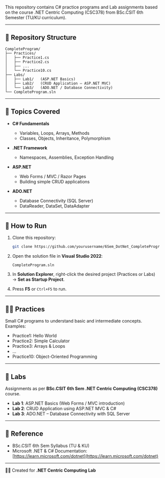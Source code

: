 This repository contains C# practice programs and Lab assignments based on the course .NET Centric Computing (CSC378) from BSc.CSIT 6th Semester (TU/KU curriculum).

---

## 📂 Repository Structure

```
CompleteProgram/
├── Practices/
│   ├── Practice1.cs
│   ├── Practice2.cs
│   ├── ...
│   └── Practice10.cs
├── Labs/
│   ├── Lab1/   (ASP.NET Basics)
│   ├── Lab2/   (CRUD Application – ASP.NET MVC)
│   └── Lab3/   (ADO.NET / Database Connectivity)
└── CompleteProgram.sln
```

---

## 📝 Topics Covered

* **C# Fundamentals**

  * Variables, Loops, Arrays, Methods
  * Classes, Objects, Inheritance, Polymorphism
* **.NET Framework**

  * Namespaces, Assemblies, Exception Handling
* **ASP.NET**

  * Web Forms / MVC / Razor Pages
  * Building simple CRUD applications
* **ADO.NET**

  * Database Connectivity (SQL Server)
  * DataReader, DataSet, DataAdapter

---

## 🚀 How to Run

1. Clone this repository:

   ```bash
   git clone https://github.com/yourusername/6Sem_DotNet_CompleteProgram.git
   ```
2. Open the solution file in **Visual Studio 2022**:

   ```
   CompleteProgram.sln
   ```
3. In **Solution Explorer**, right-click the desired project (Practices or Labs) → **Set as Startup Project**.
4. Press **F5** or `Ctrl+F5` to run.

---

## 🧑‍💻 Practices

Small C# programs to understand basic and intermediate concepts.
Examples:

* Practice1: Hello World
* Practice2: Simple Calculator
* Practice3: Arrays & Loops
* …
* Practice10: Object-Oriented Programming

---

## 🧪 Labs

Assignments as per **BSc.CSIT 6th Sem .NET Centric Computing (CSC378)** course.

* **Lab 1**: ASP.NET Basics (Web Forms / MVC introduction)
* **Lab 2**: CRUD Application using ASP.NET MVC & C#
* **Lab 3**: ADO.NET – Database Connectivity with SQL Server

---

## 📖 Reference

* BSc.CSIT 6th Sem Syllabus (TU & KU)
* Microsoft .NET & C# Documentation: [https://learn.microsoft.com/dotnet](https://learn.microsoft.com/dotnet)

---

👨‍🎓 Created for **.NET Centric Computing Lab**

